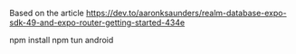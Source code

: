 Based on the article https://dev.to/aaronksaunders/realm-database-expo-sdk-49-and-expo-router-getting-started-434e

npm install
npm tun android
